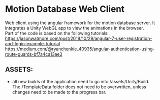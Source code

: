 Motion Database Web Client
===============================

Web client using the angular framework for the motion database server. It integrates a Unity WebGL app to view the animations in the browser.  
Part of the code is based on the following tutorials:  
https://jasonwatmore.com/post/2018/10/29/angular-7-user-registration-and-login-example-tutorial  
https://medium.com/@ryanchenkie_40935/angular-authentication-using-route-guards-bf7a4ca13ae3  
  
ASSETS:  
-------------------  
  
- all new builds of the application need to go into /assets/Unity/Build.  
  The /TemplateData folder does not need to be overwritten, unless changes need to be made to the progress bar.  
  
  
  